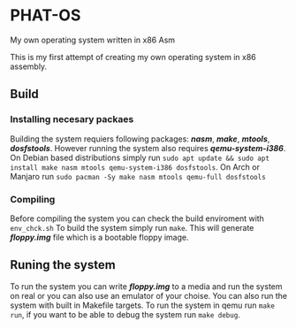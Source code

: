 # PHAT-OS
My own operating system written in x86 Asm

This is my first attempt of creating my own operating system in x86 assembly.

## Build

### Installing necesary packaes
Building the system requiers following packages: ***nasm***, ***make***, ***mtools***, ***dosfstools***.
However running the system also requires ***qemu-system-i386***.
On Debian based distributions simply run `sudo apt update && sudo apt install make nasm mtools qemu-system-i386 dosfstools`.
On Arch or Manjaro run `sudo pacman -Sy make nasm mtools qemu-full dosfstools`

### Compiling
Before compiling the system you can check the build enviroment with `env_chck.sh`
To build the system simply run `make`. This will generate ***floppy.img*** file which is a bootable floppy image.

## Runing the system
To run the system you can write ***floppy.img*** to a media and run the system on real or you can also use an emulator of your choise. You can also run the system with built in Makefile targets. To run the system in qemu run `make run`, if you want to be able to debug the system run `make debug`.











